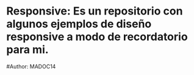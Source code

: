 # Responsive: Es un repositorio con algunos ejemplos de diseño responsive a modo de recordatorio para mi. 
#Author: MADOC14

